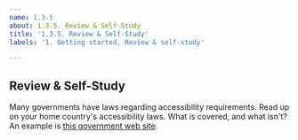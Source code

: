 ```yaml
---
name: 1.3.5
about: 1.3.5. Review & Self-Study
title: '1.3.5. Review & Self-Study'
labels: '1. Getting started, Review & self-study'

---
```

## Review & Self-Study

Many governments have laws regarding accessibility requirements. Read up on your home country's accessibility laws. What is covered, and what isn't? An example is [this government web site](https://accessibility.blog.gov.uk/).
